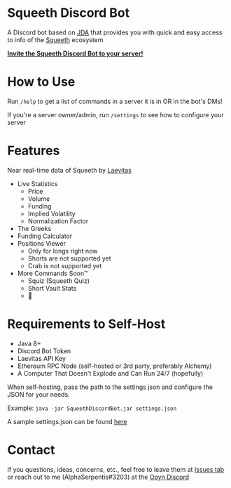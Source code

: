 # Squeeth Discord Bot
A Discord bot based on [JDA](https://github.com/DV8FromTheWorld/JDA) that provides you with quick and easy access to info of the [Squeeth](https://squeeth.com) ecosystem

[**Invite the Squeeth Discord Bot to your server!**](https://discord.com/oauth2/authorize?client_id=966062130472304681&permissions=0&scope=applications.commands%20bot)

# How to Use

Run `/help` to get a list of commands in a server it is in OR in the bot's DMs!

If you're a server owner/admin, run `/settings` to see how to configure your server

# Features
Near real-time data of Squeeth by [Laevitas](https://app.laevitas.ch/dashboard/squeeth)
- Live Statistics
  - Price
  - Volume
  - Funding
  - Implied Volatility
  - Normalization Factor
- The Greeks
- Funding Calculator
- Positions Viewer
  - Only for longs right now
  - Shorts are not supported yet
  - Crab is not supported yet
- More Commands Soon:tm:
  - Squiz (Squeeth Quiz)
  - Short Vault Stats
  - :eyes:

# Requirements to Self-Host

- Java 8+
- Discord Bot Token
- Laevitas API Key
- Ethereum RPC Node (self-hosted or 3rd party, preferably Alchemy)
- A Computer That Doesn't Explode and Can Run 24/7 (hopefully)

When self-hosting, pass the path to the settings json and configure the JSON for your needs.

Example: `java -jar SqueethDiscordBot.jar settings.json`

A sample settings.json can be found [here](./storage/settings_EXAMPLE.json)

# Contact

If you questions, ideas, concerns, etc., feel free to leave them at [Issues tab](https://github.com/AlphaSerpentis/SqueethDiscordBot/issues) or reach out to me (AlphaSerpentis#3203) at the [Opyn Discord](https://discord.gg/opyn) 
